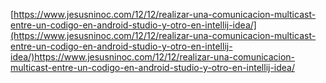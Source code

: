 [https://www.jesusninoc.com/12/12/realizar-una-comunicacion-multicast-entre-un-codigo-en-android-studio-y-otro-en-intellij-idea/](https://www.jesusninoc.com/12/12/realizar-una-comunicacion-multicast-entre-un-codigo-en-android-studio-y-otro-en-intellij-idea/)https://www.jesusninoc.com/12/12/realizar-una-comunicacion-multicast-entre-un-codigo-en-android-studio-y-otro-en-intellij-idea/
